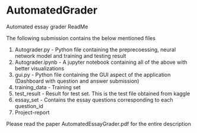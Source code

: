 # AutomatedGrader
Automated essay grader
ReadMe

The following submission contains the below mentioned files
1) Autograder.py - Python file containing the preprecoessing, neural network model and training and testing result
2) Autograder.ipynb - A jupyter notebook containing all of the above with better visualizations
3) gui.py - Python file containing the GUI aspect of the application (Dashboard with question and answer submission)
4) training_data - Training set 
5) test_result - Result for test set. This is the test file obtained from kaggle
6) essay_set - Contains the essay questions corresponding to each question_id
7) Project-report

Please read the paper AutomatedEssayGrader.pdf for the entire description
